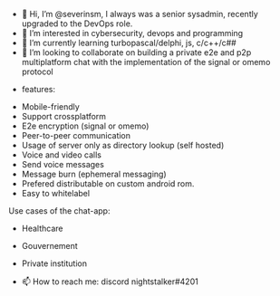 - 👋 Hi, I’m @severinsm, I always was a senior sysadmin, recently upgraded to the DevOps role.
- 👀 I’m interested in cybersecurity, devops and programming
- 🌱 I’m currently learning turbopascal/delphi, js, c/c++/c##
- 💞️ I’m looking to collaborate on building a private e2e and p2p multiplatform chat with the implementation of the signal or omemo protocol
* features:
- Mobile-friendly
- Support crossplatform
- E2e encryption (signal or omemo)
- Peer-to-peer communication
- Usage of server only as directory lookup (self hosted)
- Voice and video calls
- Send voice messages
- Message burn (ephemeral messaging)
- Prefered distributable on custom android rom.
- Easy to whitelabel

Use cases of the chat-app:
- Healthcare
- Gouvernement
- Private institution

- 📫 How to reach me: discord nightstalker#4201

<!---
severinsm/severinsm is a ✨ special ✨ repository because its `README.md` (this file) appears on your GitHub profile.
You can click the Preview link to take a look at your changes.
--->

